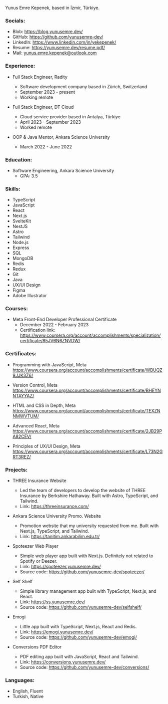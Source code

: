 Yunus Emre Kepenek, based in İzmir, Türkiye.

### Socials:

- Blob: https://blog.yunusemre.dev/
- GitHub: https://github.com/yunusemre-dev/
- LinkedIn: https://www.linkedin.com/in/yekepenek/
- Resume: https://yunusemre.dev/resume.pdf/
- Mail: yunus.emre.kepenek@outlook.com

### Experience:

- Full Stack Engineer, Radity

  - Software development company based in Zürich, Switzerland
  - September 2023 - present
  - Working remote

- Full Stack Engineer, DT Cloud

  - Cloud service provider based in Antalya, Türkiye
  - April 2023 - September 2023
  - Worked remote

- OOP & Java Mentor, Ankara Science University
  - March 2022 - June 2022

### Education:

- Software Engineering, Ankara Science University
  - GPA: 3.5

### Skills:

- TypeScript
- JavaScript
- React
- Next.js
- SvelteKit
- NestJS
- Astro
- Tailwind
- Node.js
- Express
- SQL
- MongoDB
- Redis
- Redux
- Git
- Java
- UX/UI Design
- Figma
- Adobe Illustrator

### Courses:

- Meta Front-End Developer Professional Certificate
  - December 2022 - February 2023
  - Certification link: https://www.coursera.org/account/accomplishments/specialization/certificate/85JV6N6ZNVDW/

### Certificates:

- Programming with JavaScript, Meta
  https://www.coursera.org/account/accomplishments/certificate/WBUQZ9JJK3Z6/

- Version Control, Meta
  https://www.coursera.org/account/accomplishments/certificate/BHEYNNTAYYAZ/

- HTML and CSS in Depth, Meta
  https://www.coursera.org/account/accomplishments/certificate/TEXZNNMWVTUM/

- Advanced React, Meta
  https://www.coursera.org/account/accomplishments/certificate/2JB29PA82CEV/

- Principles of UX/UI Design, Meta
  https://www.coursera.org/account/accomplishments/certificate/L73N2GRT3REZ/

### Projects:

- THREE Insurance Website

  - Led the team of developers to develop the website of THREE Insurance by Berkshire Hathaway. Built with Astro, TypeScript, and Tailwind.
  - Link: https://threeinsurance.com/

- Ankara Science University Promo. Website

  - Promotion website that my university requested from me. Built with Next.js, TypeScript, and Tailwind.
  - Link: https://tanitim.ankarabilim.edu.tr/

- Spoteezer Web Player

  - Simple web player app built with Next.js. Definitely not related to Spotify or Deezer.
  - Link: https://spoteezer.yunusemre.dev/
  - Source code: https://github.com/yunusemre-dev/spoteezer/

- Self Shelf

  - Simple library management app built with TypeScript, Next.js, and React.
  - Link: https://ss.yunusemre.dev/
  - Source code: https://github.com/yunusemre-dev/selfshelf/

- Emogi

  - Little app built with TypeScript, Next.js, React and Redis.
  - Link: https://emogi.yunusemre.dev/
  - Source code: https://github.com/yunusemre-dev/emogi/

- Conversions PDF Editor

  - PDF editing app built with JavaScript, React and Tailwind.
  - Link: https://conversions.yunusemre.dev/
  - Source code: https://github.com/yunusemre-dev/conversions/

### Languages:

- English, Fluent
- Turkish, Native
